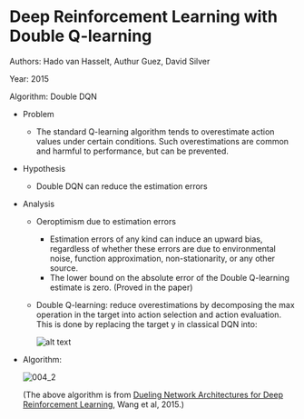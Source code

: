 # Deep Reinforcement Learning with Double Q-learning

Authors: Hado van Hasselt, Authur Guez, David Silver

Year: 2015

Algorithm: Double DQN

- Problem

  - The standard Q-learning algorithm tends to overestimate action values under certain conditions. Such overestimations are common and harmful to performance, but can be prevented.

- Hypothesis

  - Double DQN can reduce the estimation errors

- Analysis

  - Oeroptimism due to estimation errors

    - Estimation errors of any kind can induce an upward bias, regardless of whether these errors are due to environmental noise, function approximation, non-stationarity, or any other source.
    - The lower bound on the absolute error of the Double Q-learning estimate is zero. (Proved in the paper)

  - Double Q-learning: reduce overestimations by decomposing the max operation in the target into action selection and action evaluation. This is done by replacing the target y in classical DQN into:

    ![alt text](https://github.com/RPC2/DRL_paper_summary/blob/master/pic/004_1.png)

- Algorithm:

  ![004_2](/Users/cynthiachen/Documents/GitHub/DRL_paper_summary/pic/004_2.png)

  (The above algorithm is from [Dueling Network Architectures for Deep Reinforcement Learning](https://arxiv.org/abs/1511.06581), Wang et al, 2015.)